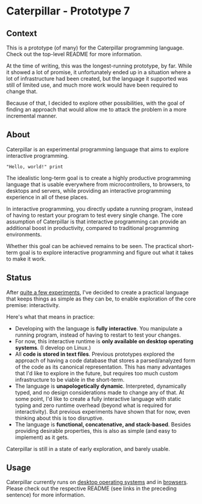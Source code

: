 # Caterpillar - Prototype 7

## Context

This is a prototype (of many) for the Caterpillar programming language. Check
out the top-level README for more information.

At the time of writing, this was the longest-running prototype, by far. While it
showed a lot of promise, it unfortunately ended up in a situation where a lot of
infrastructure had been created, but the language it supported was still of
limited use, and much more work would have been required to change that.

Because of that, I decided to explore other possibilities, with the goal of
finding an approach that would allow me to attack the problem in a more
incremental manner.

## About

Caterpillar is an experimental programming language that aims to explore
interactive programming.

```
"Hello, world!" print
```

The idealistic long-term goal is to create a highly productive programming
language that is usable everywhere from microcontrollers, to browsers, to
desktops and servers, while providing an interactive programming experience in
all of these places.

In interactive programming, you directly update a running program, instead of
having to restart your program to test every single change. The core assumption
of Caterpillar is that interactive programming can provide an additional boost
in productivity, compared to traditional programming environments.

Whether this goal can be achieved remains to be seen. The practical short-term
goal is to explore interactive programming and figure out what it takes to make
it work.

## Status

After [quite a few experiments](../), I've decided to create a practical
language that keeps things as simple as they can be, to enable exploration of
the core premise: interactivity.

Here's what that means in practice:

- Developing with the language is **fully interactive**. You manipulate a
  running program, instead of having to restart to test your changes.
- For now, this interactive runtime is **only available on desktop operating
  systems**. (I develop on Linux.)
- All **code is stored in text files**. Previous prototypes explored the
  approach of having a code database that stores a parsed/analyzed form of the
  code as its canonical representation. This has many advantages that I'd like
  to explore in the future, but requires too much custom infrastructure to be
  viable in the short-term.
- The language is **unapologetically dynamic**. Interpreted, dynamically typed,
  and no design considerations made to change any of that. At some point, I'd
  like to create a fully interactive language with static typing and zero
  runtime overhead (beyond what is required for interactivity). But previous
  experiments have shown that for now, even thinking about this is too
  disruptive.
- The language is **functional, concatenative, and stack-based**. Besides
  providing desirable properties, this is also as simple (and easy to implement)
  as it gets.

Caterpillar is still in a state of early exploration, and barely usable.

## Usage

Caterpillar currently runs on [desktop operating systems](capi-desktop/) and in
[browsers](capi-web/). Please check out the respective README (see links in the
preceding sentence) for more information.
